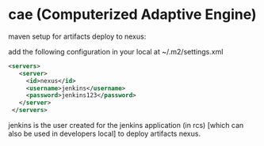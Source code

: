 # cae (Computerized Adaptive Engine)



maven setup for artifacts deploy to nexus:

add the following configuration in your local at ~/.m2/settings.xml  

```xml
<servers>
   <server>
     <id>nexus</id>
     <username>jenkins</username>
     <password>jenkins123</password>
   </server>
 </servers>
 ```
 
 jenkins is the user created for the jenkins application (in rcs) [which can also be used in developers local] to deploy artifacts nexus.
